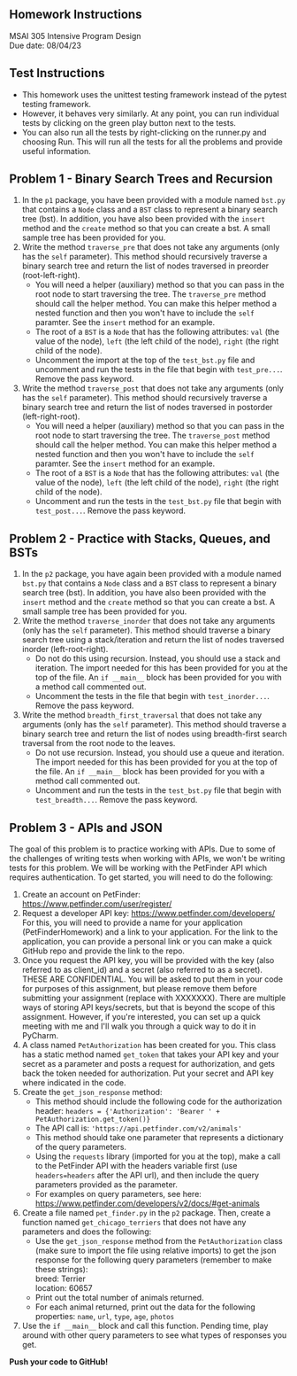 ## Homework Instructions
MSAI 305 Intensive Program Design<br>
Due date: 08/04/23

Test Instructions
---
- This homework uses the unittest testing framework instead of the pytest testing framework. 
- However, it behaves very similarly. At any point, you can run individual tests by clicking 
  on the green play button next to the tests. 
- You can also run all the tests by right-clicking on the runner.py and choosing Run. This will run all 
  the tests for all the problems and provide useful information.

Problem 1 - Binary Search Trees and Recursion
---
1. In the `p1` package, you have been provided with a module named `bst.py` that contains a
   `Node` class and a `BST` class to represent a binary search tree (bst). In addition, you 
   have also been provided with the `insert` method and the `create` method so that you can 
   create a bst. A small sample tree has been provided for you.
2. Write the method `traverse_pre` that does not take any arguments (only has the `self` parameter).
   This method should recursively traverse a binary search tree and return the list of nodes
   traversed in preorder (root-left-right).
   - You will need a helper (auxiliary) method so that you can pass in the root node to start 
     traversing the tree. The `traverse_pre` method should call the helper method. You can make
     this helper method a nested function and then you won't have to include the `self` paramter.
     See the `insert` method for an example.
   - The root of a `BST` is a `Node` that has the following attributes: `val` (the value
     of the node), `left` (the left child of the node), `right` (the right child of the node).
   - Uncomment the import at the top of the `test_bst.py` file and uncomment and run the tests in
     the file that begin with `test_pre...`. Remove the pass keyword.
3. Write the method `traverse_post` that does not take any arguments (only has the `self` parameter).
   This method should recursively traverse a binary search tree and return the list of nodes
   traversed in postorder (left-right-root).
   - You will need a helper (auxiliary) method so that you can pass in the root node to start 
    traversing the tree. The `traverse_post` method should call the helper method. You can make
    this helper method a nested function and then you won't have to include the `self` paramter.
    See the `insert` method for an example.
   - The root of a `BST` is a `Node` that has the following attributes: `val` (the value  of the node), 
     `left` (the left child of the node), `right` (the right child of the node). 
   - Uncomment and run the tests in the `test_bst.py` file that begin with `test_post...`. 
     Remove the pass keyword.

Problem 2 - Practice with Stacks, Queues, and BSTs
---
1. In the `p2` package, you have again been provided with a module named `bst.py` that contains a
   `Node` class and a `BST` class to represent a binary search tree (bst). In addition, you 
   have also been provided with the `insert` method and the `create` method so that you can 
   create a bst. A small sample tree has been provided for you.
2. Write the method `traverse_inorder` that does not take any arguments (only has the `self` parameter).
   This method should traverse a binary search tree using a stack/iteration and return the list of nodes
   traversed inorder (left-root-right).
   - Do not do this using recursion. Instead, you should use a stack and iteration. The import 
     needed for this has been provided for you at the top of the file. An `if __main__` block has been
     provided for you with a method call commented out.
   - Uncomment the tests in the file that begin with `test_inorder...`. Remove the pass keyword.
3. Write the method `breadth_first_traversal` that does not take any arguments (only has the `self` parameter).
   This method should traverse a binary search tree and return the list of nodes using breadth-first
   search traversal from the root node to the leaves. 
   - Do not use recursion. Instead, you should use a queue and iteration. The import 
      needed for this has been provided for you at the top of the file. An `if __main__` block has been
      provided for you with a method call commented out.
   - Uncomment and run the tests in the `test_bst.py` file that begin with `test_breadth...`. 
     Remove the pass keyword.

Problem 3 - APIs and JSON
---
The goal of this problem is to practice working with APIs. Due to some of the challenges of writing tests when
working with APIs, we won't be writing tests for this problem. We will be working with the PetFinder API which 
requires authentication. To get started, you will need to do the following:
1. Create an account on PetFinder: https://www.petfinder.com/user/register/
2. Request a developer API key: https://www.petfinder.com/developers/ <br>
   For this, you will need to provide a name for your application (PetFinderHomework) and a link to your
   application. For the link to the application, you can provide a personal link or you can make a quick
   GitHub repo and provide the link to the repo.
3. Once you request the API key, you will be provided with the key (also referred to as client_id) and a
   secret (also referred to as a secret). THESE ARE CONFIDENTIAL. You will be asked to put them in your code
   for purposes of this assignment, but please remove them before submitting your assignment (replace with
   XXXXXXX). There are multiple ways of storing API keys/secrets, but that is beyond the scope of this assignment.
   However, if you're interested, you can set up a quick meeting with me and I'll walk you through a quick way
   to do it in PyCharm.
4. A class named `PetAuthorization` has been created for you. This class has a static method named `get_token` 
   that takes your API key and your secret as a parameter and posts a request for authorization, and gets back 
   the token needed for authorization. Put your secret and API key where indicated in the code.
5. Create the `get_json_response` method:
    - This method should include the following code for the authorization header:
       `headers = {'Authorization': 'Bearer ' + PetAuthorization.get_token()}`
    - The API call is: `'https://api.petfinder.com/v2/animals'`
    - This method should take one parameter that represents a dictionary of the query parameters.
    - Using the `requests` library (imported for you at the top), make a call to the PetFinder API with the 
       headers variable first (use `headers=headers` after the API url), and then include the query parameters 
       provided as the parameter.
    - For examples on query parameters, see here: https://www.petfinder.com/developers/v2/docs/#get-animals
6. Create a file named `pet_finder.py` in the `p2` package. Then, create a function named 
   `get_chicago_terriers` that does not have any parameters and does the following:
    - Use the `get_json_response` method from the `PetAuthorization` class (make sure to import the file
      using relative imports) to get the json response for the following query parameters 
      (remember to make these strings):<br>
      breed: Terrier <br>
      location: 60657
    - Print out the total number of animals returned.
    - For each animal returned, print out the data for the following properties: `name`, `url`, `type`, `age`, `photos`
7. Use the `if __main__` block and call this function. Pending time, play around with other query parameters 
   to see what types of responses you get.

**Push your code to GitHub!**